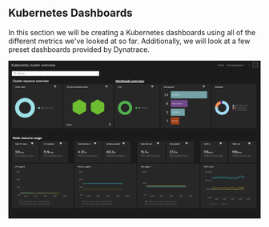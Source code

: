 ## Kubernetes Dashboards

In this section we will be creating a Kubernetes dashboards using all of the different metrics we've looked at so far. Additionally, we will look at a few preset dashboards provided by Dynatrace.

![Cluster Overview](../../assets/images/cluster_overview_dashboard.png)
